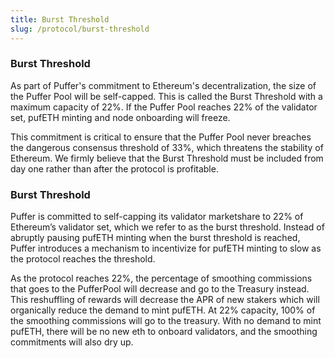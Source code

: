 ```yaml
---
title: Burst Threshold
slug: /protocol/burst-threshold
---
```



### Burst Threshold
As part of Puffer's commitment to Ethereum's decentralization, the size of the Puffer Pool will be self-capped. This is called the Burst Threshold with a maximum capacity of 22%. If the Puffer Pool reaches 22% of the validator set, pufETH minting and node onboarding will freeze.

This commitment is critical to ensure that the Puffer Pool never breaches the dangerous consensus threshold of 33%, which threatens the stability of Ethereum. We firmly believe that the Burst Threshold must be included from day one rather than after the protocol is profitable.

### Burst Threshold

Puffer is committed to self-capping its validator marketshare to 22% of Ethereum’s validator set, which we refer to as the burst threshold. Instead of abruptly pausing pufETH minting when the burst threshold is reached, Puffer introduces a mechanism to incentivize for pufETH minting to slow as the protocol reaches the threshold.

As the protocol reaches 22%, the percentage of smoothing commissions that goes to the PufferPool will decrease and go to the Treasury instead. This reshuffling of rewards will decrease the APR of new stakers which will organically reduce the demand to mint pufETH. At 22% capacity, 100% of the smoothing commissions will go to the treasury. With no demand to mint pufETH, there will be no new eth to onboard validators, and the smoothing commitments will also dry up.